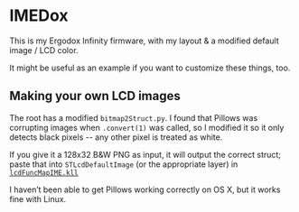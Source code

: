 # IMEDox

This is my Ergodox Infinity firmware, with my layout & a modified
default image / LCD color.

It might be useful as an example if you want to customize these
things, too.

## Making your own LCD images

The root has a modified `bitmap2Struct.py`. I found that Pillows was
corrupting images when `.convert(1)` was called, so I modified it so
it only detects black pixels -- any other pixel is treated as white.

If you give it a 128x32 B&W PNG as input, it will output the correct
struct; paste that into `STLcdDefaultImage` (or the appropriate layer)
in [`lcdFuncMapIME.kll`](blob/master/lcdFuncMapIME.kll)

I haven’t been able to get Pillows working correctly on OS X, but it
works fine with Linux.
